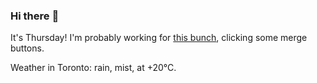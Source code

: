 ### Hi there :wave:

It's Thursday! I'm probably working for [this bunch](https://github.com/kohofinancial), clicking some merge buttons.

Weather in Toronto: rain, mist, at +20°C.
